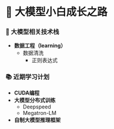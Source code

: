# 🚀 大模型小白成长之路

### 🤖 大模型相关技术栈
- **数据工程（learning）**
  - 数据清洗
    - 正则表达式
  
### 📚 近期学习计划
- **CUDA编程**
- **大模型分布式训练**
  - Deepspeed
  - Megatron-LM
- **自制大模型推理框架**
